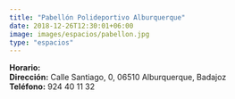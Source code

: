 ```yaml
---
title: "Pabellón Polideportivo Alburquerque"
date: 2018-12-26T12:30:01+06:00
image: images/espacios/pabellon.jpg
type: "espacios"
---
```



**Horario:**
<br>
**Dirección:** Calle Santiago, 0, 06510 Alburquerque, Badajoz
<br>
**Teléfono:** 924 40 11 32
